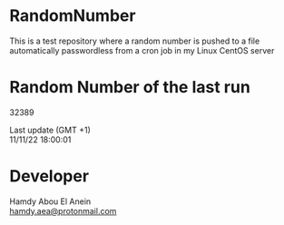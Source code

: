 # RandomNumber    
This is a test repository where a random number is pushed to a file automatically passwordless from a cron job in my Linux CentOS server    
# Random Number of the last run   
32389
      
Last update (GMT +1)    
11/11/22 18:00:01
# Developer    
Hamdy Abou El Anein   
hamdy.aea@protonmail.com
